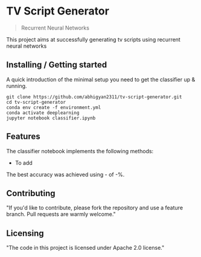 # TV Script Generator
> Recurrent Neural Networks

This project aims at successfully generating tv scripts using recurrent neural networks

## Installing / Getting started

A quick introduction of the minimal setup you need to get the classifier up &
running.

```shell
git clone https://github.com/abhigyan2311/tv-script-generator.git
cd tv-script-generator
conda env create -f environment.yml
conda activate deeplearning
jupyter notebook classifier.ipynb
```

## Features

The classifier notebook implements the following methods:
* To add

The best accuracy was achieved using - of -%.

## Contributing

"If you'd like to contribute, please fork the repository and use a feature
branch. Pull requests are warmly welcome."


## Licensing

"The code in this project is licensed under Apache 2.0 license."
